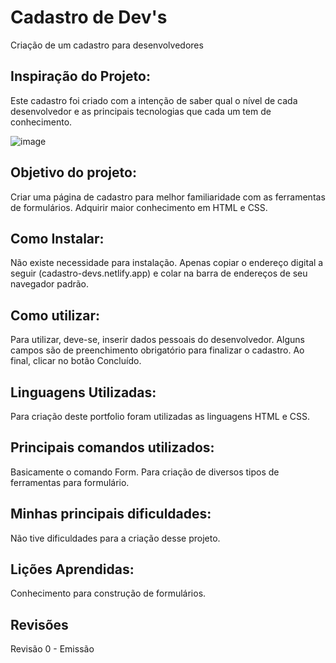 # Cadastro de Dev's
Criação de um cadastro para desenvolvedores

## Inspiração do Projeto:
Este cadastro foi criado com a intenção de saber qual o nível de cada desenvolvedor e as principais tecnologias que cada um tem de conhecimento.

![image](https://user-images.githubusercontent.com/114194052/196038213-d056b6ad-47db-47aa-a6b9-b4d423b2d189.png)

## Objetivo do projeto:
Criar uma página de cadastro para melhor familiaridade com as ferramentas de formulários. Adquirir maior conhecimento em HTML e CSS.

## Como Instalar:
Não existe necessidade para instalação. Apenas copiar o endereço digital a seguir (cadastro-devs.netlify.app) e colar na barra de endereços de seu navegador padrão.

## Como utilizar:
Para utilizar, deve-se, inserir dados pessoais do desenvolvedor. Alguns campos são de preenchimento obrigatório para finalizar o cadastro. Ao final, clicar no botão Concluído.

## Linguagens Utilizadas:
Para criação deste portfolio foram utilizadas as linguagens HTML e CSS.

## Principais comandos utilizados:
Basicamente o comando Form. Para criação de diversos tipos de ferramentas para formulário.

## Minhas principais dificuldades:
Não tive dificuldades para a criação desse projeto.

## Lições Aprendidas:
Conhecimento para construção de formulários.

## Revisões
Revisão 0 - Emissão
